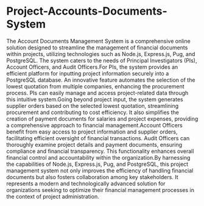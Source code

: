 # Project-Accounts-Documents-System
The Account Documents Management System is a comprehensive online solution designed to streamline the management of financial documents within projects, utilizing technologies such as Node.js, Express.js, Pug, and PostgreSQL. The system caters to the needs of Principal Investigators (PIs), Account Officers, and Audit Officers.For PIs, the system provides an efficient platform for inputting project information securely into a PostgreSQL database. An innovative feature automates the selection of the lowest quotation from multiple companies, enhancing the procurement process. PIs can easily manage and access project-related data through this intuitive system.Going beyond project input, the system generates supplier orders based on the selected lowest quotation, streamlining procurement and contributing to cost efficiency. It also simplifies the creation of payment documents for salaries and project expenses, providing a comprehensive approach to financial management.Account Officers benefit from easy access to project information and supplier orders, facilitating efficient oversight of financial transactions. Audit Officers can thoroughly examine project details and payment documents, ensuring compliance and financial transparency. This functionality enhances overall financial control and accountability within the organization.By harnessing the capabilities of Node.js, Express.js, Pug, and PostgreSQL, this project management system not only improves the efficiency of handling financial documents but also fosters collaboration among key stakeholders. It represents a modern and technologically advanced solution for organizations seeking to optimize their financial management processes in the context of project administration.
